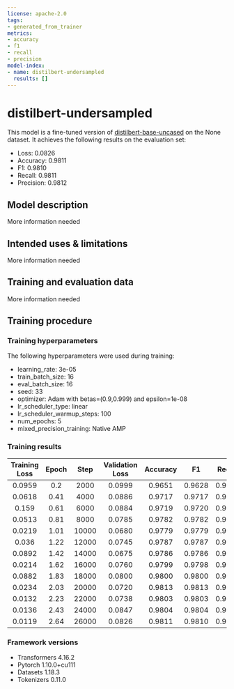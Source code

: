 ```yaml
---
license: apache-2.0
tags:
- generated_from_trainer
metrics:
- accuracy
- f1
- recall
- precision
model-index:
- name: distilbert-undersampled
  results: []
---
```


<!-- This model card has been generated automatically according to the information the Trainer had access to. You
should probably proofread and complete it, then remove this comment. -->

# distilbert-undersampled

This model is a fine-tuned version of [distilbert-base-uncased](https://huggingface.co/distilbert-base-uncased) on the None dataset.
It achieves the following results on the evaluation set:
- Loss: 0.0826
- Accuracy: 0.9811
- F1: 0.9810
- Recall: 0.9811
- Precision: 0.9812

## Model description

More information needed

## Intended uses & limitations

More information needed

## Training and evaluation data

More information needed

## Training procedure

### Training hyperparameters

The following hyperparameters were used during training:
- learning_rate: 3e-05
- train_batch_size: 16
- eval_batch_size: 16
- seed: 33
- optimizer: Adam with betas=(0.9,0.999) and epsilon=1e-08
- lr_scheduler_type: linear
- lr_scheduler_warmup_steps: 100
- num_epochs: 5
- mixed_precision_training: Native AMP

### Training results

| Training Loss | Epoch | Step  | Validation Loss | Accuracy | F1     | Recall | Precision |
|:-------------:|:-----:|:-----:|:---------------:|:--------:|:------:|:------:|:---------:|
| 0.0959        | 0.2   | 2000  | 0.0999          | 0.9651   | 0.9628 | 0.9651 | 0.9655    |
| 0.0618        | 0.41  | 4000  | 0.0886          | 0.9717   | 0.9717 | 0.9717 | 0.9731    |
| 0.159         | 0.61  | 6000  | 0.0884          | 0.9719   | 0.9720 | 0.9719 | 0.9728    |
| 0.0513        | 0.81  | 8000  | 0.0785          | 0.9782   | 0.9782 | 0.9782 | 0.9788    |
| 0.0219        | 1.01  | 10000 | 0.0680          | 0.9779   | 0.9779 | 0.9779 | 0.9783    |
| 0.036         | 1.22  | 12000 | 0.0745          | 0.9787   | 0.9787 | 0.9787 | 0.9792    |
| 0.0892        | 1.42  | 14000 | 0.0675          | 0.9786   | 0.9786 | 0.9786 | 0.9789    |
| 0.0214        | 1.62  | 16000 | 0.0760          | 0.9799   | 0.9798 | 0.9799 | 0.9801    |
| 0.0882        | 1.83  | 18000 | 0.0800          | 0.9800   | 0.9800 | 0.9800 | 0.9802    |
| 0.0234        | 2.03  | 20000 | 0.0720          | 0.9813   | 0.9813 | 0.9813 | 0.9815    |
| 0.0132        | 2.23  | 22000 | 0.0738          | 0.9803   | 0.9803 | 0.9803 | 0.9805    |
| 0.0136        | 2.43  | 24000 | 0.0847          | 0.9804   | 0.9804 | 0.9804 | 0.9806    |
| 0.0119        | 2.64  | 26000 | 0.0826          | 0.9811   | 0.9810 | 0.9811 | 0.9812    |


### Framework versions

- Transformers 4.16.2
- Pytorch 1.10.0+cu111
- Datasets 1.18.3
- Tokenizers 0.11.0
